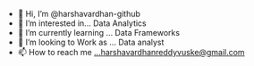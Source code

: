 - 👋 Hi, I’m @harshavardhan-github
- 👀 I’m interested in... Data Analytics
- 🌱 I’m currently learning ... Data Frameworks
- 💞️ I’m looking to Work as ... Data analyst
- 📫 How to reach me ...harshavardhanreddyvuske@gmail.com
<!---
harshavardhan-github/harshavardhan-github is a ✨ special ✨ repository because its `README.md` (this file) appears on your GitHub profile.
You can click the Preview link to take a look at your changes.
--->
